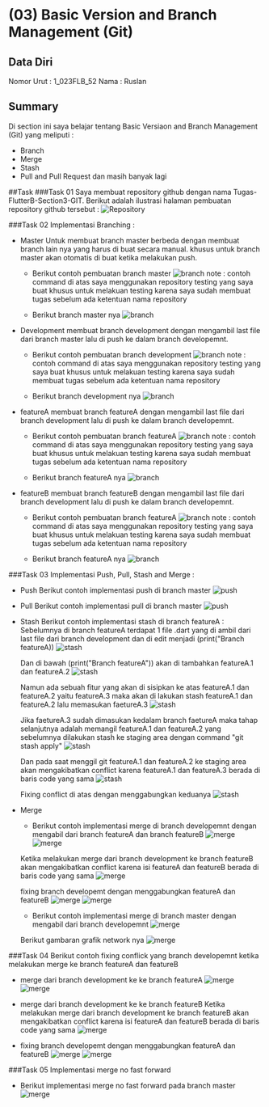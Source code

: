 # (03) Basic Version and Branch Management (Git)

## Data Diri

Nomor Urut : 1_023FLB_52
Nama : Ruslan

## Summary

Di section ini saya belajar tentang Basic Versiaon and Branch Management (Git) yang meliputi :

- Branch
- Merge
- Stash
- Pull and Pull Request
  dan masih banyak lagi

##Task
###Task 01
Saya membuat repository github dengan nama Tugas-FlutterB-Section3-GIT.
Berikut adalah ilustrasi halaman pembuatan repository github tersebut :
![Repository](screenshots/repository.png)

###Task 02
Implementasi Branching :

- Master
  Untuk membuat branch master berbeda dengan membuat branch lain nya yang harus di buat secara manual. khusus untuk branch master akan otomatis di buat ketika melakukan push.

  - Berikut contoh pembuatan branch master
    ![branch](screenshots/branch_master.png)
    note : contoh command di atas saya menggunakan repository testing yang saya buat khusus untuk melakuan testing karena saya sudah membuat tugas sebelum ada ketentuan nama repository

  - Berikut branch master nya
    ![branch](screenshots/hasil_branch_master.png)

- Development
  membuat branch development dengan mengambil last file dari branch master lalu di push ke dalam branch developemnt.

  - Berikut contoh pembuatan branch development
    ![branch](screenshots/branch_development.png)
    note : contoh command di atas saya menggunakan repository testing yang saya buat khusus untuk melakuan testing karena saya sudah membuat tugas sebelum ada ketentuan nama repository

  - Berikut branch development nya
    ![branch](screenshots/hasil_branch_development.png)

- featureA
  membuat branch featureA dengan mengambil last file dari branch development lalu di push ke dalam branch developemnt.

  - Berikut contoh pembuatan branch featureA
    ![branch](screenshots/branch_featureA.png)
    note : contoh command di atas saya menggunakan repository testing yang saya buat khusus untuk melakuan testing karena saya sudah membuat tugas sebelum ada ketentuan nama repository

  - Berikut branch featureA nya
    ![branch](screenshots/hasil_branch_featureA.png)

- featureB
  membuat branch featureB dengan mengambil last file dari branch development lalu di push ke dalam branch developemnt.

  - Berikut contoh pembuatan branch featureA
    ![branch](screenshots/branch_featureB.png)
    note : contoh command di atas saya menggunakan repository testing yang saya buat khusus untuk melakuan testing karena saya sudah membuat tugas sebelum ada ketentuan nama repository

  - Berikut branch featureA nya
    ![branch](screenshots/hasil_branch_featureB.png)

###Task 03
Implementasi Push, Pull, Stash and Merge :

- Push
  Berikut contoh implementasi push di branch master
  ![push](screenshots/push_branch_master.png)
- Pull
  Berikut contoh implementasi pull di branch master
  ![push](screenshots/pull_branch_master.png)

- Stash
  Berikut contoh implementasi stash di branch featureA :
  Sebelumnya di branch featureA terdapat 1 file .dart yang di ambil dari last file dari branch development dan di edit menjadi (print("Branch featureA))
  ![stash](screenshots/stash1.png)

  Dan di bawah (print("Branch featureA")) akan di tambahkan featureA.1 dan featureA.2
  ![stash](screenshots/stash2.png)

  Namun ada sebuah fitur yang akan di sisipkan ke atas featureA.1 dan featureA.2 yaitu featureA.3 maka akan di lakukan stash featureA.1 dan featureA.2 lalu memasukan faetureA.3
  ![stash](screenshots/stash3.png)

  Jika faetureA.3 sudah dimasukan kedalam branch faetureA maka tahap selanjutnya adalah memangil featureA.1 dan featureA.2 yang sebelumnya dilakukan stash ke staging area dengan command "git stash apply"
  ![stash](screenshots/stash4.png)

  Dan pada saat menggil git featureA.1 dan featureA.2 ke staging area akan mengakibatkan conflict karena featureA.1 dan featureA.3 berada di baris code yang sama
  ![stash](screenshots/stash5.png)

  Fixing conflict di atas dengan menggabungkan keduanya
  ![stash](screenshots/stash6.png)

- Merge

  - Berikut contoh implementasi merge di branch developemnt dengan mengabil dari branch featureA dan branch featureB
    ![merge](screenshots/merge1.png)
    ![merge](screenshots/merge2.png)

  Ketika melakukan merge dari branch development ke branch featureB akan mengakibatkan conflict karena isi featureA dan featureB berada di baris code yang sama
  ![merge](screenshots/merge3.png)

  fixing branch developemt dengan menggabungkan featureA dan featureB
  ![merge](screenshots/merge4.png)
  ![merge](screenshots/merge5.png)

  - Berikut contoh implementasi merge di branch master dengan mengabil dari branch developemnt
    ![merge](screenshots/merge6.png)

  Berikut gambaran grafik network nya
  ![merge](screenshots/graph.png)

###Task 04
Berikut contoh fixing conflick yang branch developemnt ketika melakukan merge ke branch featureA dan featureB

- merge dari branch development ke ke branch featureA
  ![merge](screenshots/merge1.png)
  ![merge](screenshots/merge2.png)

- merge dari branch development ke ke branch featureB
  Ketika melakukan merge dari branch development ke branch featureB akan mengakibatkan conflict karena isi featureA dan featureB berada di baris code yang sama
  ![merge](screenshots/merge3.png)

- fixing branch developemt dengan menggabungkan featureA dan featureB
  ![merge](screenshots/merge4.png)
  ![merge](screenshots/merge5.png)

###Task 05
Implementasi merge no fast forward

- Berikut implementasi merge no fast forward pada branch master
  ![merge](screenshots/merge6.png)
